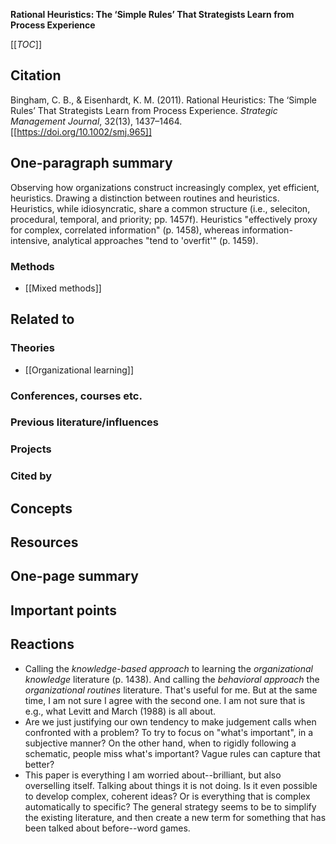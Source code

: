 **Rational Heuristics: The ‘Simple Rules’ That Strategists Learn from Process Experience**

[[_TOC_]]

## Citation

Bingham, C. B., & Eisenhardt, K. M. (2011). Rational Heuristics: The ‘Simple Rules’ That Strategists Learn from Process Experience. *Strategic Management Journal*, 32(13), 1437–1464. [[https://doi.org/10.1002/smj.965]]

## One-paragraph summary

Observing how organizations construct increasingly complex, yet efficient, heuristics. Drawing a distinction between routines and heuristics. Heuristics, while idiosyncratic, share a common structure (i.e., seleciton, procedural, temporal, and priority; pp. 1457f). Heuristics "effectively proxy for complex, correlated information" (p. 1458), whereas information-intensive, analytical approaches "tend to 'overfit'" (p. 1459).

### Methods
* [[Mixed methods]]

## Related to

### Theories
* [[Organizational learning]]

### Conferences, courses etc.

### Previous literature/influences

### Projects

### Cited by

## Concepts

## Resources

## One-page summary

## Important points

## Reactions
* Calling the *knowledge-based approach* to learning the *organizational knowledge* literature (p. 1438). And calling the *behavioral approach* the *organizational routines* literature. That's useful for me. But at the same time, I am not sure I agree with the second one. I am not sure that is e.g., what Levitt and March (1988) is all about.
* Are we just justifying our own tendency to make judgement calls when confronted with a problem? To try to focus on "what's important", in a subjective manner? On the other hand, when to rigidly following a schematic, people miss what's important? Vague rules can capture that better?
* This paper is everything I am worried about--brilliant, but also overselling itself. Talking about things it is not doing. Is it even possible to develop complex, coherent ideas? Or is everything that is complex automatically to specific? The general strategy seems to be to simplify the existing literature, and then create a new term for something that has been talked about before--word games.